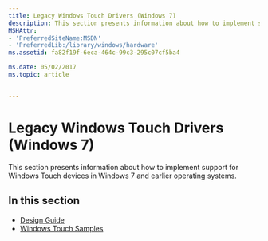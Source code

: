```yaml
---
title: Legacy Windows Touch Drivers (Windows 7)
description: This section presents information about how to implement support for Windows Touch devices in Windows 7 and earlier operating systems.
MSHAttr:
- 'PreferredSiteName:MSDN'
- 'PreferredLib:/library/windows/hardware'
ms.assetid: fa82f19f-6eca-464c-99c3-295c07cf5ba4

ms.date: 05/02/2017
ms.topic: article


---
```


# Legacy Windows Touch Drivers (Windows 7)


This section presents information about how to implement support for Windows Touch devices in Windows 7 and earlier operating systems.

## In this section


-   [Design Guide](windows-touch-design-guide.md)
-   [Windows Touch Samples](windows-touch-samples.md)

 

 






